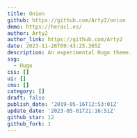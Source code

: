 ```yaml
---
title: Onion
github: https://github.com/Arty2/onion
demo: https://heracl.es/
author: Arty2
author_link: https://github.com/Arty2
date: 2023-11-26T09:43:25.365Z
description: An experimental Hugo theme.
ssg:
  - Hugo
css: []
ui: []
cms: []
category: []
draft: false
publish_date: '2019-05-16T12:53:01Z'
update_date: '2023-05-01T21:16:51Z'
github_star: 12
github_fork: 1
---
```

